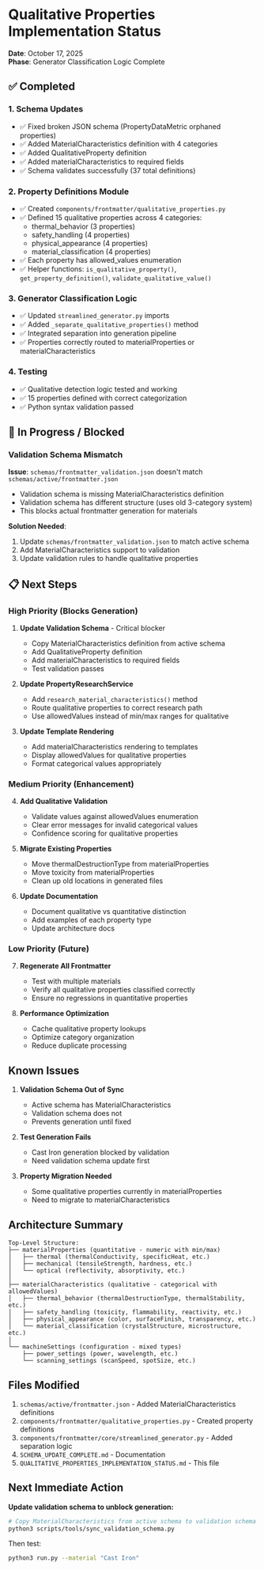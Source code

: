 # Qualitative Properties Implementation Status

**Date**: October 17, 2025  
**Phase**: Generator Classification Logic Complete

## ✅ Completed

### 1. Schema Updates
- ✅ Fixed broken JSON schema (PropertyDataMetric orphaned properties)
- ✅ Added MaterialCharacteristics definition with 4 categories
- ✅ Added QualitativeProperty definition
- ✅ Added materialCharacteristics to required fields
- ✅ Schema validates successfully (37 total definitions)

### 2. Property Definitions Module
- ✅ Created `components/frontmatter/qualitative_properties.py`
- ✅ Defined 15 qualitative properties across 4 categories:
  * thermal_behavior (3 properties)
  * safety_handling (4 properties)
  * physical_appearance (4 properties)
  * material_classification (4 properties)
- ✅ Each property has allowed_values enumeration
- ✅ Helper functions: `is_qualitative_property()`, `get_property_definition()`, `validate_qualitative_value()`

### 3. Generator Classification Logic
- ✅ Updated `streamlined_generator.py` imports
- ✅ Added `_separate_qualitative_properties()` method
- ✅ Integrated separation into generation pipeline
- ✅ Properties correctly routed to materialProperties or materialCharacteristics

### 4. Testing
- ✅ Qualitative detection logic tested and working
- ✅ 15 properties defined with correct categorization
- ✅ Python syntax validation passed

## 🔄 In Progress / Blocked

### Validation Schema Mismatch
**Issue**: `schemas/frontmatter_validation.json` doesn't match `schemas/active/frontmatter.json`
- Validation schema is missing MaterialCharacteristics definition
- Validation schema has different structure (uses old 3-category system)
- This blocks actual frontmatter generation for materials

**Solution Needed**:
1. Update `schemas/frontmatter_validation.json` to match active schema
2. Add MaterialCharacteristics support to validation
3. Update validation rules to handle qualitative properties

## 📋 Next Steps

### High Priority (Blocks Generation)
1. **Update Validation Schema** - Critical blocker
   - Copy MaterialCharacteristics definition from active schema
   - Add QualitativeProperty definition
   - Add materialCharacteristics to required fields
   - Test validation passes

2. **Update PropertyResearchService**
   - Add `research_material_characteristics()` method
   - Route qualitative properties to correct research path
   - Use allowedValues instead of min/max ranges for qualitative

3. **Update Template Rendering**
   - Add materialCharacteristics rendering to templates
   - Display allowedValues for qualitative properties
   - Format categorical values appropriately

### Medium Priority (Enhancement)
4. **Add Qualitative Validation**
   - Validate values against allowedValues enumeration
   - Clear error messages for invalid categorical values
   - Confidence scoring for qualitative properties

5. **Migrate Existing Properties**
   - Move thermalDestructionType from materialProperties
   - Move toxicity from materialProperties
   - Clean up old locations in generated files

6. **Update Documentation**
   - Document qualitative vs quantitative distinction
   - Add examples of each property type
   - Update architecture docs

### Low Priority (Future)
7. **Regenerate All Frontmatter**
   - Test with multiple materials
   - Verify all qualitative properties classified correctly
   - Ensure no regressions in quantitative properties

8. **Performance Optimization**
   - Cache qualitative property lookups
   - Optimize category organization
   - Reduce duplicate processing

## Known Issues

1. **Validation Schema Out of Sync**
   - Active schema has MaterialCharacteristics
   - Validation schema does not
   - Prevents generation until fixed

2. **Test Generation Fails**
   - Cast Iron generation blocked by validation
   - Need validation schema update first

3. **Property Migration Needed**
   - Some qualitative properties currently in materialProperties
   - Need to migrate to materialCharacteristics

## Architecture Summary

```
Top-Level Structure:
├── materialProperties (quantitative - numeric with min/max)
│   ├── thermal (thermalConductivity, specificHeat, etc.)
│   ├── mechanical (tensileStrength, hardness, etc.)
│   └── optical (reflectivity, absorptivity, etc.)
│
├── materialCharacteristics (qualitative - categorical with allowedValues)
│   ├── thermal_behavior (thermalDestructionType, thermalStability, etc.)
│   ├── safety_handling (toxicity, flammability, reactivity, etc.)
│   ├── physical_appearance (color, surfaceFinish, transparency, etc.)
│   └── material_classification (crystalStructure, microstructure, etc.)
│
└── machineSettings (configuration - mixed types)
    ├── power_settings (power, wavelength, etc.)
    └── scanning_settings (scanSpeed, spotSize, etc.)
```

## Files Modified

1. `schemas/active/frontmatter.json` - Added MaterialCharacteristics definitions
2. `components/frontmatter/qualitative_properties.py` - Created property definitions
3. `components/frontmatter/core/streamlined_generator.py` - Added separation logic
4. `SCHEMA_UPDATE_COMPLETE.md` - Documentation
5. `QUALITATIVE_PROPERTIES_IMPLEMENTATION_STATUS.md` - This file

## Next Immediate Action

**Update validation schema to unblock generation:**
```bash
# Copy MaterialCharacteristics from active schema to validation schema
python3 scripts/tools/sync_validation_schema.py
```

Then test:
```bash
python3 run.py --material "Cast Iron"
```

